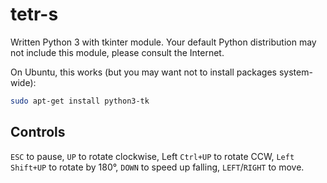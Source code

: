 # tetr-s

Written Python 3 with tkinter module.
Your default Python distribution may not include this module, please consult the Internet.

On Ubuntu, this works (but you may want not to install packages system-wide):
```bash
sudo apt-get install python3-tk
```

## Controls

`ESC` to pause, `UP` to rotate clockwise, Left `Ctrl+UP` to rotate CCW,
`Left Shift+UP` to rotate by 180°, `DOWN` to speed up falling, `LEFT`/`RIGHT` to move.
